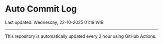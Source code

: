 # Auto Commit Log

Last updated: Wednesday, 22-10-2025 01:19 WIB

---

This repository is automatically updated every 2 hour using GitHub Actions.
